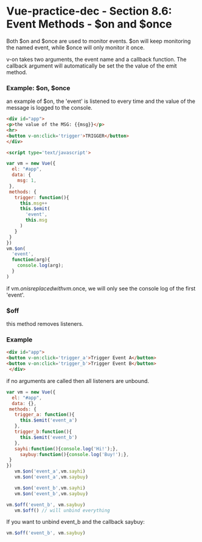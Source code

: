 # Vue-practice-dec - Section 8.6: Event Methods - $on and $once

Both $on and $once are used to monitor events. $on will keep monitoring the named event, while $once will only monitor it once.

v-on takes two arguments, the event name and a callback function.  The callback argument will automatically be set the the value of the emit method.

### Example: $on, $once
an example of $on, the 'event' is listened to every time and the value of the message is logged to the console.  

``` html
<div id="app">
<p>the value of the MSG: {{msg}}</p>
<hr>
<button v-on:click='trigger'>TRIGGER</button>
</div>

<script type='text/javascript'>

var vm = new Vue({
  el: "#app",
  data: {
    msg: 1,
 },
 methods: {
   trigger: function(){
     this.msg++
     this.$emit(
       'event',
       this.msg
     )
   }
 }
})
vm.$on(
  'event',
  function(arg){
    console.log(arg);
  }
)
```
if vm.$on is replaced with vm.$once, we will only see the console log of the first 'event'.  

### $off
this method removes listeners.

### Example
``` html
<div id="app">
<button v-on:click='trigger_a'>Trigger Event A</button>
<button v-on:click='trigger_b'>Trigger Event B</button>
 </div>
 ```
 if no arguments are called then all listeners are unbound.
 ``` javascript
 var vm = new Vue({
   el: "#app",
   data: {},
  methods: {
    trigger_a: function(){
      this.$emit('event_a')
    },
    trigger_b:function(){
      this.$emit('event_b')
    },
    sayhi:function(){console.log('Hi!');},
 	  saybuy:function(){console.log('Buy!');},
  }
 })
 	vm.$on('event_a',vm.sayhi)
 	vm.$on('event_a',vm.saybuy)

 	vm.$on('event_b',vm.sayhi)
 	vm.$on('event_b',vm.saybuy)

 vm.$off('event_b', vm.saybuy)
 	vm.$off() // will unbind everything
  ```
  If you want to unbind event_b and the callback saybuy:
  ``` javascript
  vm.$off('event_b', vm.saybuy)
  ```
